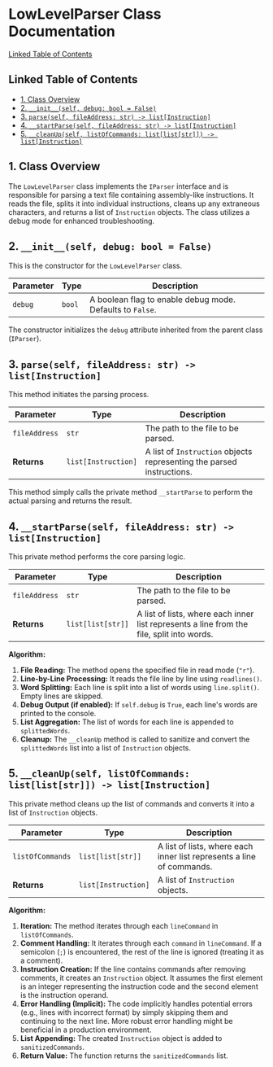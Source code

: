 # LowLevelParser Class Documentation

[Linked Table of Contents](#linked-table-of-contents)

## Linked Table of Contents

* [1. Class Overview](#1-class-overview)
* [2. `__init__(self, debug: bool = False)`](#2-__init__self-debug-bool--false)
* [3. `parse(self, fileAddress: str) -> list[Instruction]`](#3-parse-self-fileaddress-str---listinstruction)
* [4. `__startParse(self, fileAddress: str) -> list[Instruction]`](#4-__startparse-self-fileaddress-str---listinstruction)
* [5. `__cleanUp(self, listOfCommands: list[list[str]]) -> list[Instruction]`](#5-__cleanup-self-listofcommands-listliststr---listinstruction)


## 1. Class Overview

The `LowLevelParser` class implements the `IParser` interface and is responsible for parsing a text file containing assembly-like instructions.  It reads the file, splits it into individual instructions, cleans up any extraneous characters, and returns a list of `Instruction` objects. The class utilizes a debug mode for enhanced troubleshooting.


## 2. `__init__(self, debug: bool = False)`

This is the constructor for the `LowLevelParser` class.

| Parameter | Type | Description |
|---|---|---|
| `debug` | `bool` |  A boolean flag to enable debug mode. Defaults to `False`. |

The constructor initializes the `debug` attribute inherited from the parent class (`IParser`).


## 3. `parse(self, fileAddress: str) -> list[Instruction]`

This method initiates the parsing process.

| Parameter | Type | Description |
|---|---|---|
| `fileAddress` | `str` | The path to the file to be parsed. |
| **Returns** | `list[Instruction]` | A list of `Instruction` objects representing the parsed instructions. |

This method simply calls the private method `__startParse` to perform the actual parsing and returns the result.


## 4. `__startParse(self, fileAddress: str) -> list[Instruction]`

This private method performs the core parsing logic.

| Parameter | Type | Description |
|---|---|---|
| `fileAddress` | `str` | The path to the file to be parsed. |
| **Returns** | `list[list[str]]` | A list of lists, where each inner list represents a line from the file, split into words. |

**Algorithm:**

1. **File Reading:** The method opens the specified file in read mode (`"r"`).
2. **Line-by-Line Processing:** It reads the file line by line using `readlines()`.
3. **Word Splitting:** Each line is split into a list of words using `line.split()`. Empty lines are skipped.
4. **Debug Output (if enabled):** If `self.debug` is `True`, each line's words are printed to the console.
5. **List Aggregation:**  The list of words for each line is appended to `splittedWords`.
6. **Cleanup:** The `__cleanUp` method is called to sanitize and convert the `splittedWords` list into a list of `Instruction` objects.


## 5. `__cleanUp(self, listOfCommands: list[list[str]]) -> list[Instruction]`

This private method cleans up the list of commands and converts it into a list of `Instruction` objects.

| Parameter | Type | Description |
|---|---|---|
| `listOfCommands` | `list[list[str]]` | A list of lists, where each inner list represents a line of commands. |
| **Returns** | `list[Instruction]` | A list of `Instruction` objects. |

**Algorithm:**

1. **Iteration:** The method iterates through each `lineCommand` in `listOfCommands`.
2. **Comment Handling:** It iterates through each `command` in `lineCommand`. If a semicolon (`;`) is encountered, the rest of the line is ignored (treating it as a comment).
3. **Instruction Creation:** If the line contains commands after removing comments, it creates an `Instruction` object.  It assumes the first element is an integer representing the instruction code and the second element is the instruction operand.
4. **Error Handling (Implicit):**  The code implicitly handles potential errors (e.g., lines with incorrect format) by simply skipping them and continuing to the next line.  More robust error handling might be beneficial in a production environment.
5. **List Appending:** The created `Instruction` object is added to `sanitizedCommands`.
6. **Return Value:** The function returns the `sanitizedCommands` list.



